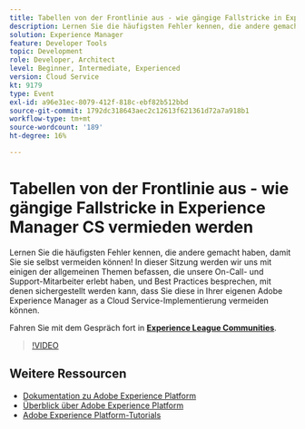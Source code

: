 ```yaml
---
title: Tabellen von der Frontlinie aus - wie gängige Fallstricke in Experience Manager CS vermieden werden
description: Lernen Sie die häufigsten Fehler kennen, die andere gemacht haben, damit Sie sie selbst vermeiden können! In dieser Sitzung werden wir uns mit einigen der allgemeinen Themen befassen, die unsere On-Call- und Support-Mitarbeiter erlebt haben, und Best Practices besprechen, mit denen sichergestellt werden kann, dass Sie diese in Ihrer eigenen Adobe Experience Manager as a Cloud Service-Implementierung vermeiden können.
solution: Experience Manager
feature: Developer Tools
topic: Development
role: Developer, Architect
level: Beginner, Intermediate, Experienced
version: Cloud Service
kt: 9179
type: Event
exl-id: a96e31ec-8079-412f-818c-ebf82b512bbd
source-git-commit: 1792dc318643aec2c12613f621361d72a7a918b1
workflow-type: tm+mt
source-wordcount: '189'
ht-degree: 16%

---
```


# Tabellen von der Frontlinie aus - wie gängige Fallstricke in Experience Manager CS vermieden werden

Lernen Sie die häufigsten Fehler kennen, die andere gemacht haben, damit Sie sie selbst vermeiden können! In dieser Sitzung werden wir uns mit einigen der allgemeinen Themen befassen, die unsere On-Call- und Support-Mitarbeiter erlebt haben, und Best Practices besprechen, mit denen sichergestellt werden kann, dass Sie diese in Ihrer eigenen Adobe Experience Manager as a Cloud Service-Implementierung vermeiden können.

Fahren Sie mit dem Gespräch fort in **[Experience League Communities](https://adobe.ly/3kLQK3j)**.

>[!VIDEO](https://video.tv.adobe.com/v/337852/?quality=12&learn=on&hidetitle=true)

## Weitere Ressourcen

- [Dokumentation zu Adobe Experience Platform](https://experienceleague.adobe.com/docs/experience-platform.html?lang=de)
- [Überblick über Adobe Experience Platform](https://experienceleague.adobe.com/docs/experience-platform/landing/home.html?lang=de)
- [Adobe Experience Platform-Tutorials](https://experienceleague.adobe.com/docs/platform-learn/tutorials/overview.html?lang=de)
